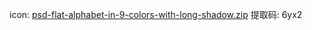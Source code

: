 icon: [psd-flat-alphabet-in-9-colors-with-long-shadow.zip](https://pan.baidu.com/s/1fZghpKFnrHzeW2jnJ_i5rw) 提取码: 6yx2